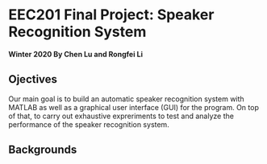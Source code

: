 # EEC201 Final Project: Speaker Recognition System
**Winter 2020 By Chen Lu and Rongfei Li**

## Ojectives ##
Our main goal is to build an automatic speaker recognition system with MATLAB as well as a graphical user interface (GUI) for the program. On top of that, to carry out exhaustive expreriments to test and analyze the performance of the speaker recognition system.
## Backgrounds ##


